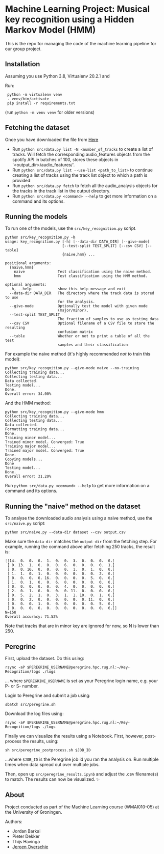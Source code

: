 # Machine Learning Project: Musical key recognition using a Hidden Markov Model (HMM)
This is the repo for managing the code of the machine learning pipeline for our group project.

## Installation
Assuming you use Python 3.8, Virtualenv 20.2.1 and 

Run:

```shell
 python -m virtualenv venv
 . venv/bin/activate
 pip install -r requirements.txt
```

(run `python -m venv venv` for older versions)

## Fetching the dataset
Once you have downloaded the file from [Here](https://www.aicrowd.com/challenges/spotify-million-playlist-dataset-challenge/dataset_files)
* Run `python src/data.py list -N <number_of_tracks` to create a list of tracks. Will fetch the corresponding 
audio_features objects from the spotify API in batches of 100, stores these objects in '<output_dir>/audio_features/'.
* Run `python src/data.py list --use-list <path_to_list>` to continue creating a list of tracks using the track list 
  object to which a path is provided
* Run `python src/data.py fetch` to fetch all the audio_analysis objects for the tracks in the track list in the output 
  directory.
* Run `python src/data.py <command> --help` to get more information on a command and its options.

## Running the models

To run one of the models, use the `src/key_recognition.py` script.

```
python src/key_recognition.py -h
usage: key_recognition.py [-h] [--data-dir DATA_DIR] [--give-mode]
                          [--test-split TEST_SPLIT] [--csv CSV] [--table]
                          {naive,hmm} ...

positional arguments:
  {naive,hmm}
    naive               Test classification using the naive method.
    hmm                 Test classification using the HMM method.

optional arguments:
  -h, --help            show this help message and exit
  --data-dir DATA_DIR   The directory where the track data is stored to use
                        for the analysis.
  --give-mode           Optionally test the model with given mode
                        (major/minor).
  --test-split TEST_SPLIT
                        The fraction of samples to use as testing data
  --csv CSV             Optional filename of a CSV file to store the resulting
                        confusion matrix
  --table               Whether or not to print a table of all the test
                        samples and their classification
```

For example the naive method (it's highly recommended _not_ to train this model):

```
python src/key_recognition.py --give-mode naive --no-training
Collecting training data...
Collecting testing data...
Data collected.
Testing model...
Done.
Overall error: 34.00%
```

And the HMM method:

```
python src/key_recognition.py --give-mode hmm
Collecting training data...
Collecting testing data...
Data collected.
Formatting training data...
Done.
Training minor model...
Trained minor model. Converged: True
Training major model...
Trained major model. Converged: True
Done.
Copying models...
Done
Testing model...
Done.
Overall error: 31.20%
```

Run `python src/data.py <command> --help` to get more information on a command and its options.

## Running the "naive" method on the dataset

To analyse the downloaded audio analysis using a naive method, use the `src/naive.py` script:

```
python src/naive.py --data-dir dataset --csv output.csv
```

Make sure the `data-dir` matches the `output-dir` from the fetching step. For example, running the command above after fetching 250 tracks, the result is:

```
[[14.  0.  0.  0.  1.  0.  0.  3.  0.  0.  0.  0.]
 [ 0. 13.  1.  0.  0.  0.  6.  0.  0.  0.  0.  1.]
 [ 0.  0. 16.  0.  0.  0.  0.  1.  0.  1.  0.  0.]
 [ 1.  1.  0.  1.  0.  0.  0.  0.  0.  0.  2.  0.]
 [ 0.  0.  0.  0. 16.  0.  0.  0.  0.  5.  0.  0.]
 [ 1.  0.  1.  0.  0.  6.  0.  0.  0.  0.  0.  0.]
 [ 0.  0.  0.  0.  0.  0.  4.  0.  0.  0.  0.  0.]
 [ 2.  0.  1.  0.  0.  0.  0. 11.  0.  0.  0.  0.]
 [ 0.  5.  2.  1.  0.  3.  1.  1. 10.  0.  1.  0.]
 [ 0.  0.  2.  0.  0.  0.  0.  0.  0. 11.  0.  0.]
 [ 0.  0.  0.  1.  0.  0.  0.  0.  0.  0.  5.  0.]
 [ 0.  0.  0.  0.  0.  0.  0.  0.  0.  0.  0.  6.]]
N=158
Overall accuracy: 71.52%
```

Note that tracks that are in minor key are ignored for now, so N is lower than 250.

## Peregrine
First, upload the dataset. Do this using:
```shell
rsync -aP $PEREGRINE_USERNAME@peregrine.hpc.rug.nl:~/Key-Recognition/logs ./logs
```
... where `$PEREGRINE_USERNAME` is set as your Peregrine login name, e.g. your P- or S- number.

Login to Peregrine and submit a job using:

```shell
sbatch src/peregrine.sh
```

Download the log files using:
```shell
rsync -aP $PEREGRINE_USERNAME@peregrine.hpc.rug.nl:~/Key-Recognition/logs ./logs
```

Finally we can visualize the results using a Notebook. First, however, post-process the results, using:
```shell
sh src/peregrine_postprocess.sh $JOB_ID
```
...where `$JOB_ID` is the Peregrine job id you ran the analysis on. Run multiple times when data spread out over multiple jobs.

Then, open up `src/peregrine_results.ipynb` and adjust the .csv filename(s) to match. The results can now be visualized. ✨

## About
Project conducted as part of the Machine Learning course (WMAI010-05) at the University of Groningen.

Authors:
- Jordan Barkai
- Pieter Dekker
- Thijs Havinga
- [Jeroen Overschie](https://dunnkers.com/)
